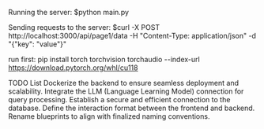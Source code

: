 Running the server:
$python main.py

Sending requests to the server:
$curl -X POST http://localhost:3000/api/page1/data -H "Content-Type: application/json" -d "{\"key\": \"value\"}"

run first:
pip install torch torchvision torchaudio --index-url https://download.pytorch.org/whl/cu118

TODO List
Dockerize the backend to ensure seamless deployment and scalability.
Integrate the LLM (Language Learning Model) connection for query processing.
Establish a secure and efficient connection to the database.
Define the interaction format between the frontend and backend.
Rename blueprints to align with finalized naming conventions.
